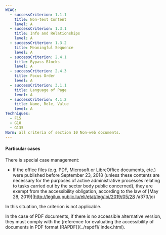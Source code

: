 ```yaml
---
WCAG:
  - successCriterion: 1.1.1
    title: Non-text Content
    level: A
  - successCriterion: 1.3.1
    title: Info and Relationships
    level: A
  - successCriterion: 1.3.2
    title: Meaningful Sequence
    level: A
  - successCriterion: 2.4.1
    title: Bypass Blocks
    level: A
  - successCriterion: 2.4.3
    title: Focus Order
    level: A
  - successCriterion: 3.1.1
    title: Language of Page
    level: A
  - successCriterion: 4.1.2
    title: Name, Role, Value
    level: A
Techniques:
  - F15
  - G10
  - G135
Norm: all criteria of section 10 Non-web documents.
---
```


#### Particular cases

There is special case management:

- If the office files (e.g. PDF, Microsoft or LibreOffice documents, etc.) were published before September 23, 2018 (unless these contents are necessary for the purposes of active administrative processes relating to tasks carried out by the sector body public concerned), they are exempt from the accessibility obligation, according to the law of [May 28, 2019](http://legilux.public.lu/eli/etat/leg/loi/2019/05/28 /a373/jo)

In this situation, the criterion is not applicable.

In the case of PDF documents, if there is no accessible alternative version, they must comply with the [reference for evaluating the accessibility of documents in PDF format (RAPDF)](../rapdf1/ index.html).
